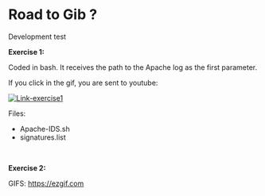 # Road to Gib ?
Development test



<b>Exercise 1:</b>

Coded in bash. It receives the path to the Apache log as the first parameter.


If you click in the gif, you are sent to youtube:

[![Link-exercise1](https://i.imgur.com/cYqsajS.gif)](https://www.youtube.com/watch?v=hxArxdov6m8)


Files:
  - Apache-IDS.sh
  - signatures.list


<br/>

<b>Exercise 2:</b>


GIFS:
https://ezgif.com
